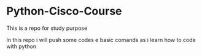# Python-Cisco-Course
This is a repo for study purpose

In this repo i will push some codes e basic comands as i learn how to code with python
